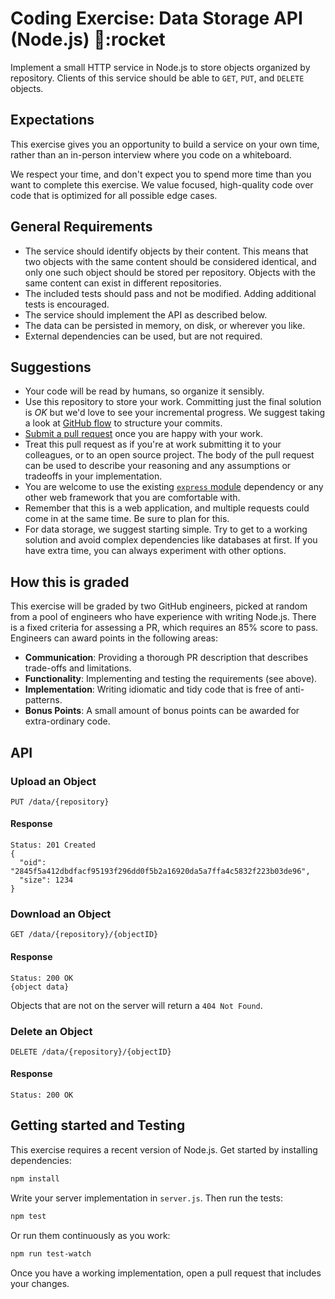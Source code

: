 # Coding Exercise: Data Storage API (Node.js) :turtle::rocket

Implement a small HTTP service in Node.js to store objects organized by repository.
Clients of this service should be able to `GET`, `PUT`, and `DELETE` objects.

## Expectations

This exercise gives you an opportunity to build a service on your own time, rather than an in-person interview where you code on a whiteboard.

We respect your time, and don't expect you to spend more time than you want to complete this exercise. We value focused, high-quality code over code that is optimized for all possible edge cases.

## General Requirements

* The service should identify objects by their content. This means that two objects with the same content should be considered identical, and only one such object should be stored per repository. Objects with the same content can exist in different repositories.
* The included tests should pass and not be modified. Adding additional tests is encouraged.
* The service should implement the API as described below.
* The data can be persisted in memory, on disk, or wherever you like.
* External dependencies can be used, but are not required.

## Suggestions

* Your code will be read by humans, so organize it sensibly.
* Use this repository to store your work. Committing just the final solution is *OK* but we'd love to see your incremental progress. We suggest taking a look at [GitHub flow](https://guides.github.com/introduction/flow/) to structure your commits.
* [Submit a pull request](https://help.github.com/articles/creating-a-pull-request/) once you are happy with your work.
* Treat this pull request as if you're at work submitting it to your colleagues, or to an open source project. The body of the pull request can be used to describe your reasoning and any assumptions or tradeoffs in your implementation.
* You are welcome to use the existing [`express` module](https://www.npmjs.com/package/express) dependency or any other web framework that you are comfortable with.
* Remember that this is a web application, and multiple requests could come in at the same time. Be sure to plan for this.
* For data storage, we suggest starting simple. Try to get to a working solution and avoid complex dependencies like databases at first. If you have extra time, you can always experiment with other options.

## How this is graded

This exercise will be graded by two GitHub engineers, picked at random from a pool of engineers who have experience with writing Node.js. There is a fixed criteria for assessing a PR, which requires an 85% score to pass. Engineers can award points in the following areas:

* **Communication**: Providing a thorough PR description that describes trade-offs and limitations.
* **Functionality**: Implementing and testing the requirements (see above).
* **Implementation**: Writing idiomatic and tidy code that is free of anti-patterns.
* **Bonus Points**: A small amount of bonus points can be awarded for extra-ordinary code.

## API

### Upload an Object

```
PUT /data/{repository}
```

#### Response

```
Status: 201 Created
{
  "oid": "2845f5a412dbdfacf95193f296dd0f5b2a16920da5a7ffa4c5832f223b03de96",
  "size": 1234
}
```

### Download an Object

```
GET /data/{repository}/{objectID}
```

#### Response

```
Status: 200 OK
{object data}
```

Objects that are not on the server will return a `404 Not Found`.

### Delete an Object

```
DELETE /data/{repository}/{objectID}
```

#### Response

```
Status: 200 OK
```

## Getting started and Testing

This exercise requires a recent version of Node.js. Get started by installing dependencies:

```sh
npm install
```

Write your server implementation in `server.js`. Then run the tests:

```sh
npm test
```

Or run them continuously as you work:

```sh
npm run test-watch
```

Once you have a working implementation, open a pull request that includes your changes.

